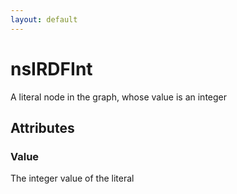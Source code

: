 ```yaml
---
layout: default
---
```


# nsIRDFInt #
  
A literal node in the graph, whose value is an integer  
  

## Attributes ##

### Value ###
  
The integer value of the literal  
  
